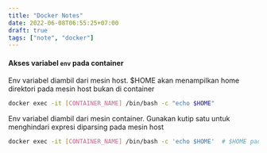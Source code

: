 ```yaml
---
title: "Docker Notes"
date: 2022-06-08T06:55:25+07:00
draft: true
tags: ["note", "docker"]
---
```


#### Akses variabel `env` pada container

Env variabel diambil dari mesin host. $HOME akan menampilkan home direktori pada mesin host bukan di container

```bash
docker exec -it [CONTAINER_NAME] /bin/bash -c "echo $HOME"
```

Env variabel diambil dari mesin container. Gunakan kutip satu untuk menghindari expresi diparsing pada mesin host

```bash
docker exec -it [CONTAINER_NAME] /bin/bash -c 'echo $HOME'  # $HOME pada container
```
